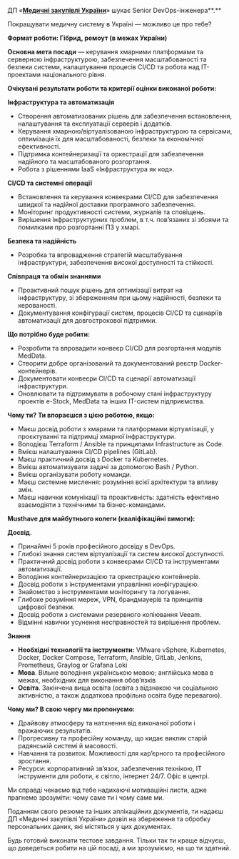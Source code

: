 ДП «[**Медичні закупівлі України**](https://www.facebook.com/uamedpro/)» шукає
Senior DevOps-інженера**.**

Покращувати медичну систему в Україні — можливо це про тебе?  
  
**Формат роботи: Гібрид, ремоут (в межах України)**

**Основна мета посади** — керування хмарними платформами та серверною
інфраструктурою, забезпечення масштабованості та безпеки системи, налаштування
процесів CI/CD та робота над IT-проектами національного рівня.

**Очікувані результати роботи та критерії оцінки виконаної роботи:**

**Інфраструктура та автоматизація**

  * Створення автоматизованих рішень для забезпечення встановлення, налаштування та експлуатації серверів і додатків.
  * Керування хмарною/віртуалізованою інфраструктурою та сервісами, оптимізація їх для масштабованості, безпеки та економічної ефективності.
  * Підтримка контейнеризації та оркестрації для забезпечення надійного та масштабованого розгортання.
  * Робота з рішеннями IaaS «Інфраструктура як код».

**CI/CD та системні операції**

  * Встановлення та керування конвеєрами CI/CD для забезпечення швидкої та надійної доставки програмного забезпечення.
  * Моніторинг продуктивності системи, журналів та сповіщень.
  * Вирішення інфраструктурних проблем, в т.ч. пов’язаних зі збоями та помилками про розгортанні ПЗ у хмарі.

**Безпека та надійність**

  * Розробка та впровадження стратегій масштабування інфраструктури, забезпечення високої доступності та стійкості.

**Співпраця та обмін знаннями**

  * Проактивний пошук рішень для оптимізації витрат на інфраструктуру, зі збереженням при цьому надійності, безпеки та керованості. 
  * Документування конфігурації систем, процесів CI/CD та сценаріїв автоматизації для довгострокової підтримки.

**Що потрібно буде робити:**

  * Розробити та впровадити конвеєр CI/CD для розгортання модулів MedData.
  * Створити добре організований та документований реєстр Docker-контейнерів.
  * Документовати конвеєри CI/CD та сценарії автоматизації інфраструктури.
  * Оновлювати та підтримувати в робочому стані інфраструктуру проектів e-Stock, MedData та інших IT-систем підприємства.

**Чому ти? Ти впораєшся з цією роботою, якщо:**

  * Маєш досвід роботи з хмарами та платформами віртуалізації, у проєктуванні та підтримці хмарної інфраструктури.
  * Володієш Terraform / Ansible та принципами Infrastructure as Code.
  * Вмієш налаштування CI/CD pipelines (GitLab).
  * Маєш практичний досвід з Docker та Kubernetes.
  * Вмієш автоматизувати задачі за допомогою Bash / Python.
  * Вмієш організувати роботу команди.
  * Маєш системне мислення: розуміння всієї архітектури та впливу змін.
  * Маєш навички комунікації та проактивність: здатність ефективно взаємодіяти з технічними та бізнес-командами.

**Musthave для майбутнього колеги (кваліфікаційні вимоги):**

**Досвід**.

  * Принаймні 5 років професійного досвіду в DevOps.
  * Глибокі знання систем віртуалізації та систем високої доступності.
  * Практичний досвід роботи з конвеєрами CI/CD та інструментами автоматизації.
  * Володіння контейнеризацією та оркестрацією контейнерів.
  * Досвід роботи з інструментами управління конфігурацією.
  * Знайомство з інструментами моніторингу та логування.
  * Глибоке розуміння мереж, VPN, брандмауерів та принципів цифрової безпеки.
  * Досвід роботи з системами резервного копіювання Veeam.
  * Відмінні навички усунення несправностей та вирішення проблем.

**Знання**

  * **Необхідні технології та інструменти:** VMware vSphere, Kubernetes, Docker, Docker Compose, Terraform, Ansible, GitLab, Jenkins, Prometheus, Graylog or Grafana Loki
  * **Мова**. Вільне володіння українською мовою; англійська мова в межах, необхідних для виконання обов’язків 
  * **Освіта**. Закінчена вища освіта (освіта з відзнакою чи соціальною активністю, а також додаткова профільна освіта буде перевагою).

**Чому ми? В свою чергу ми пропонуємо:**

  * Драйвову атмосферу та натхнення від виконаної роботи і вражаючих результатів.
  * Прогресивну та професійну команду, що кидає виклик старій радянській системі й масовості.
  * Навчання та розвиток. Можливості для кар’єрного та професійного зростання. 
  * Ресурси: корпоративний зв’язок, забезпечення технікою, IT інструменти для роботи, є світло, інтернет 24/7. Офіс в центрі.

Ми справді чекаємо від тебе надихаючі мотиваційні листи, адже прагнемо
зрозуміти: чому саме ти і чому саме ми.

Поданням свого резюме та інших аплікаційних документів, ти надаєш ДП «Медичні
закупівлі України» дозвіл на збереження та обробку персональних даних, які
містяться у цих документах.

Будь готовий виконати тестове завдання. Тільки так ти краще відчуєш, що
доведеться робити на цій посаді, а ми зрозуміємо, на що ти здатний.